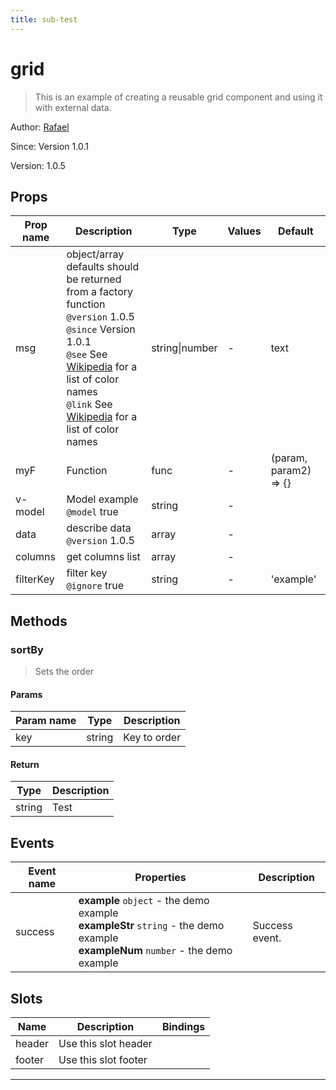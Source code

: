 ```yaml
---
title: sub-test
---
```


  # grid

  
  > This is an example of creating a reusable grid component and using it with external data.
  
  
  Author: [Rafael](https://github.com/rafaesc92)

  Since: Version 1.0.1

  Version: 1.0.5

  
  

  
## Props

  | Prop name     | Description | Type      | Values      | Default     |
  | ------------- | ----------- | --------- | ----------- | ----------- |
  | msg | object/array defaults should be returned from a factory function<br/>`@version` 1.0.5<br/>`@since` Version 1.0.1<br/>`@see` See [Wikipedia](https://en.wikipedia.org/wiki/Web_colors#HTML_color_names) for a list of color names<br/>`@link` See [Wikipedia](https://en.wikipedia.org/wiki/Web_colors#HTML_color_names) for a list of color names | string\|number | - | text |
| myF | Function | func | - | (param, param2) => {} |
| v-model | Model example<br/>`@model` true | string | - |  |
| data | describe data<br/>`@version` 1.0.5 | array | - |  |
| columns | get columns list | array | - |  |
| filterKey | filter key<br/>`@ignore` true | string | - | 'example' |

  
  
## Methods

  
### sortBy
  > Sets the order

  
#### Params

  | Param name     | Type        | Description  |
  | ------------- |------------- | -------------|
  | key | string | Key to order |

  
#### Return

  | Type        | Description  |
  | ------------- | -------------|
  | string | Test |
  
  
  
  
## Events

  | Event name     | Properties     | Description  |
  | -------------- |--------------- | -------------|
  | success | **example** `object` - the demo example<br>**exampleStr** `string` - the demo example<br>**exampleNum** `number` - the demo example | Success event.

  
  
## Slots

  | Name          | Description  | Bindings |
  | ------------- | ------------ | -------- |
  | header | Use this slot header |  |
| footer | Use this slot footer |  |

  ---


  
  